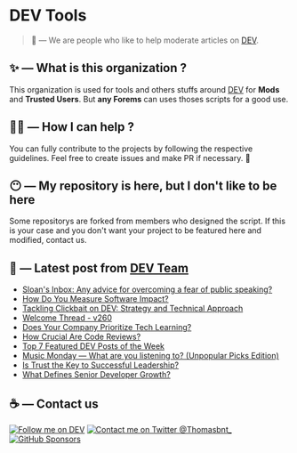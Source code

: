 # DEV Tools

> 🔧 — We are people who like to help moderate articles on [DEV](https://dev.to).

## ✨ — What is this organization ?

This organization is used for tools and others stuffs around [DEV](https://dev.to) for **Mods** and **Trusted Users**. But __any Forems__ can uses thoses scripts for a good use.


## 💪🏼 — How I can help ?

You can fully contribute to the projects by following the respective guidelines. Feel free to create issues and make PR if necessary. 🎉

## 😶 — My repository is here, but I don't like to be here

Some repositorys are forked from members who designed the script. If this is your case and you don't want your project to be featured here and modified, contact us.

## 📝 — Latest post from [DEV Team](https://dev.to/devteam)

<!-- BLOG-POST-LIST:START -->
- [Sloan&#39;s Inbox: Any advice for overcoming a fear of public speaking?](https://dev.to/devteam/sloans-inbox-any-advice-for-overcoming-a-fear-of-public-speaking-1261)
- [How Do You Measure Software Impact?](https://dev.to/devteam/how-do-you-measure-software-impact-fb4)
- [Tackling Clickbait on DEV: Strategy and Technical Approach](https://dev.to/devteam/tackling-clickbait-on-dev-strategy-and-technical-approach-3dh9)
- [Welcome Thread - v260](https://dev.to/devteam/welcome-thread-v260-aca)
- [Does Your Company Prioritize Tech Learning?](https://dev.to/devteam/does-your-company-prioritize-tech-learning-21k2)
- [How Crucial Are Code Reviews?](https://dev.to/devteam/how-crucial-code-are-reviews-43nk)
- [Top 7 Featured DEV Posts of the Week](https://dev.to/devteam/top-7-featured-dev-posts-of-the-week-11k3)
- [Music Monday — What are you listening to? &lpar;Unpopular Picks Edition&rpar;](https://dev.to/devteam/music-monday-what-are-you-listening-to-unpopular-picks-edition-56fp)
- [Is Trust the Key to Successful Leadership?](https://dev.to/devteam/is-trust-the-key-to-successful-leadership-397a)
- [What Defines Senior Developer Growth?](https://dev.to/devteam/what-defines-senior-developer-growth-3mg6)
<!-- BLOG-POST-LIST:END -->


## ☕ — Contact us

[![Follow me on DEV](https://img.shields.io/badge/dev.to-%2308090A.svg?&style=for-the-badge&logo=dev.to&logoColor=white&alt=devto)](https://dev.to/thomasbnt)
[![Contact me on Twitter @Thomasbnt_](https://img.shields.io/badge/Contact%20me%20on%20Twitter-%231DA1F2.svg?&style=for-the-badge&logo=twitter&logoColor=white&alt=twitter)](https://twitter.com/messages/1142357270-1142357270?text=Hello,%20I%20contact%20you%20from%20devtotools%20&recipient_id=1142357270) [![GitHub Sponsors](https://img.shields.io/badge/Sponsor%20me-%23EA54AE.svg?&style=for-the-badge&logo=github-sponsors&logoColor=white)](https://github.com/sponsors/thomasbnt)


